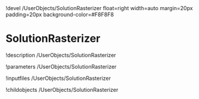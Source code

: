<!-- MOOSE Object Documentation Stub: Remove this when content is added. -->!devel /UserObjects/SolutionRasterizer float=right width=auto margin=20px padding=20px background-color=#F8F8F8


# SolutionRasterizer
!description /UserObjects/SolutionRasterizer

!parameters /UserObjects/SolutionRasterizer

!inputfiles /UserObjects/SolutionRasterizer

!childobjects /UserObjects/SolutionRasterizer
